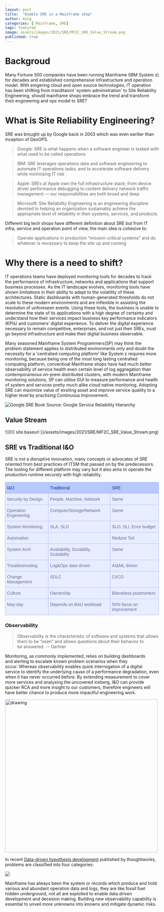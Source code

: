```yaml
---
layout: post
title:  "Enable SRE in a Mainframe shop"
author: ming
categories: [ Mainframe, SRE]
tags: featured
image: assets/images/2021/SRE/MF2C_SRE_Value_Stream.png
published: true
---
```

# Backgroud
Many Fortune 500 companies have been running Mainframe (IBM System z) for decades and established comprehensive infrastructure and operation model. With emgering cloud and open source technologies, IT operation has been shifting from tranditaionl 'system administration' to Site Reliability Engineering, should mainframe shops embrace the trend and transform their engineering and ops model to SRE?

# What is Site Reliability Engineering?
SRE was brought up by Google back in 2003 which was even earilier than inception of DevOPS.

>Google: SRE is what happens when a software engineer is tasked with what used to be called operations

>IBM: SRE leverages operations data and software engineering to automate IT operations tasks, and to accelerate software delivery while minimizing IT risk

>Apple: SREs at Apple own the full infrastructure stack; from device driver performance debugging to content delivery network traffic management — our responsibilities are both broad and deep

>Microsoft: Site Reliability Engineering is an engineering discipline devoted to helping an organization sustainably achieve the appropriate level of reliability in their systems, services, and products

Different big tech shops have different definition about SRE but from IT infra, service and operation point of view, the main idea is cohesive to:
>Operate applications in production “mission-critical systems” and do whatever is necessary to keep the site up and running

# Why there is a need to shift?
IT operations teams have deployed monitoring tools for decades to track the performance of infrastructure, networks and applications that support business processes. As the IT landscape evolves, monitoring tools have shown limitations in their ability to adapt to the volatility of these architectures. Static dashboards with human-generated thresholds do not scale to these modern environments and are inflexible in assisting the resolution of unforeseen events. Using these tools, the business is unable to determine the state of its applications with a high degree of certainty and understand how their services impact business key performance indicators (KPIs) and customers’ digital experience. To deliver the digital experience necessary to remain competitive, enterprises, and not just their SREs, must go beyond infrastructure and make their digital business observable.

Many seasoned Mainframe System Programmers(SP) may think the problem statement applies to distributed environments only and doubt the necessity for a 'centralied computing platform' like System z requires more monitoring, because being one of the most long lasting centralied computing platform, conventioal Mainframe shops have had much better observability of service health even certain level of log aggregation than contemporaneous on-prem distributed clusters, with modern Mainframe monitoring solutions, SP can utilise GUI to measure performance and health of system and services pretty much alike cloud native monitoring. Adopting SRE can maximize value of exsiting asset and improve service quaility to a higher level by practising Continuous Improvement.

![Google SRE Book](https://lh3.googleusercontent.com/3gX2qgys2I-9HnEIvXUA10ed3AILvg5MclnKWBquEkJKP3g5_kD6WR7Ptwp3TwAGla1DuSmHv64MdTtACNLlArFVq7BwbTrTVhigsA=s900)
Source: Google Service Reliability Hierarchy

## Value Stream
![]({{ site.baseurl }}/assets/images/2021/SRE/MF2C_SRE_Value_Stream.png)


## SRE vs Traditional I&O
SRE is not a disruptive innovation, many concepts or advocates of SRE oriented from best practices of ITSM that passed on by the predecessors. The tooling for different platform may vary but it also aims to operate the production runtime securely with high reliability.

<style type="text/css">
.tg  {border-collapse:collapse;border-color:#aabcfe;border-spacing:0;}
.tg td{background-color:#e8edff;border-color:#aabcfe;border-style:solid;border-width:1px;color:#669;
  font-family:Arial, sans-serif;font-size:14px;overflow:hidden;padding:10px 5px;word-break:normal;}
.tg th{background-color:#b9c9fe;border-color:#aabcfe;border-style:solid;border-width:1px;color:#039;
  font-family:Arial, sans-serif;font-size:14px;font-weight:normal;overflow:hidden;padding:10px 5px;word-break:normal;}
.tg .tg-0lax{text-align:left;vertical-align:top}
</style>
<table class="tg">
<thead>
  <tr>
    <th class="tg-0lax">I&amp;O</th>
    <th class="tg-0lax">Traditional</th>
    <th class="tg-0lax">SRE</th>
  </tr>
</thead>
<tbody>
  <tr>
    <td class="tg-0lax">Security by Design</td>
    <td class="tg-0lax">People, Machine, Network</td>
    <td class="tg-0lax">Same</td>
  </tr>
  <tr>
    <td class="tg-0lax">Operation Engineering</td>
    <td class="tg-0lax">Compute/Storage/Network</td>
    <td class="tg-0lax">Same</td>
  </tr>
  <tr>
    <td class="tg-0lax">System Monitoring</td>
    <td class="tg-0lax">SLA, SLO</td>
    <td class="tg-0lax">SLO, SLI, Error budget</td>
  </tr>
  <tr>
    <td class="tg-0lax">Automation</td>
    <td class="tg-0lax"></td>
    <td class="tg-0lax">Reduce Toil </td>
  </tr>
  <tr>
    <td class="tg-0lax">System Arch</td>
    <td class="tg-0lax">Availability, Durability, Scalability</td>
    <td class="tg-0lax">Same</td>
  </tr>
  <tr>
    <td class="tg-0lax">Troubleshooting</td>
    <td class="tg-0lax">Log&amp;Ops data driven</td>
    <td class="tg-0lax">AI&amp;ML driven</td>
  </tr>
  <tr>
    <td class="tg-0lax">Change Management</td>
    <td class="tg-0lax">SDLC</td>
    <td class="tg-0lax">CI/CD</td>
  </tr>
  <tr>
    <td class="tg-0lax">Culture </td>
    <td class="tg-0lax">Ownership </td>
    <td class="tg-0lax">Blameless postmortem</td>
  </tr>
  <tr>
    <td class="tg-0lax">May-day</td>
    <td class="tg-0lax">Depends on BAU workload</td>
    <td class="tg-0lax">50% focus on improvement</td>
  </tr>
</tbody>
</table>

### Observability
>Observability is the characteristic of software and systems that allows them to be “seen” and allows questions about their behavior to be answered. -- Gartner

Monitoring, as commonly implemented, relies on building dashboards and alerting to escalate known problem scenarios when they occur. Whereas observability enables quick interrogation of a digital service to identify the underlying cause of a performance degradation, even when it has never occurred before. By extending measurement to cover more services and analysing the uncovered iceberg, I&O can provide quicker RCA and more insight to our customers, therefore engineers will have better chance to produce more impactful engineering work.

<img src="https://upload.wikimedia.org/wikipedia/commons/thumb/a/ac/Iceberg.jpg/824px-Iceberg.jpg" alt="drawing" width="500"/>

In recent [Data-driven hypothesis development](https://www.thoughtworks.com/en-us/insights/articles/data-driven-hypothesis-development) published by thoughtworks, problems are classified into four categories:

![](https://www.thoughtworks.com/content/dam/thoughtworks/images/photography/inline-image/insights/articles/ar_inline_data_driven_1.png)

Mainframe has always been the system or records which produce and hold various and abundant operation data and logs, they are like fossil fuel hidden underground, not all are exploited to enable data driven development and decesion making. Building new observability capability is essential to unveil more unknowns into knowns and mitigate dynamic risks.  
